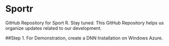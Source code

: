 # Sportr
GitHub Repository for Sport R.
Stay tuned. This GitHub Repository helps us organize updates related to our development. 

##Step 1. For Demonstration, create a DNN Installation on Windows Azure.
